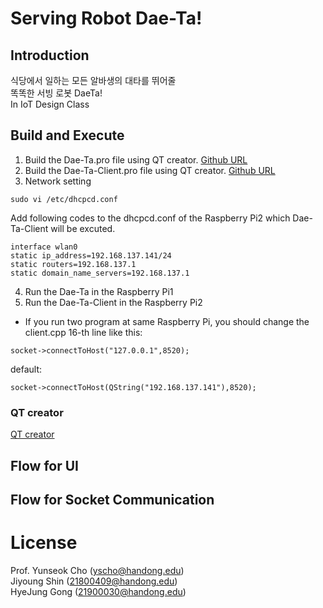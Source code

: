 # Serving Robot Dae-Ta!

## Introduction
식당에서 일하는 모든 알바생의 대타를 뛰어줄  
똑똑한 서빙 로봇 DaeTa!  
In IoT Design Class

## Build and Execute
1. Build the Dae-Ta.pro file using QT creator.
[Github URL](https://github.com/cinxdy/Dae-Ta)
2. Build the Dae-Ta-Client.pro file using QT creator.
[Github URL](https://github.com/cinxdy/Dae-Ta-Client)
3. Network setting 
```
sudo vi /etc/dhcpcd.conf
```
Add following codes to the dhcpcd.conf of the Raspberry Pi2 which Dae-Ta-Client will be excuted.
`````
interface wlan0
static ip_address=192.168.137.141/24
static routers=192.168.137.1
static domain_name_servers=192.168.137.1
`````
4. Run the Dae-Ta in the Raspberry Pi1
5. Run the Dae-Ta-Client in the Raspberry Pi2
* If you run two program at same Raspberry Pi, you should change the client.cpp 16-th line like this:
```
socket->connectToHost("127.0.0.1",8520);
```
default:
```
socket->connectToHost(QString("192.168.137.141"),8520);
```

### QT creator
[QT creator](https://www.qt.io/product/development-tools)

## Flow for UI

## Flow for Socket Communication

# License
Prof. Yunseok Cho (yscho@handong.edu)  
Jiyoung Shin (21800409@handong.edu)  
HyeJung Gong (21900030@handong.edu)  

